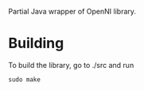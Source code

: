 Partial Java wrapper of OpenNI library.

# Building

To build the library, go to ./src and run

```
sudo make
```